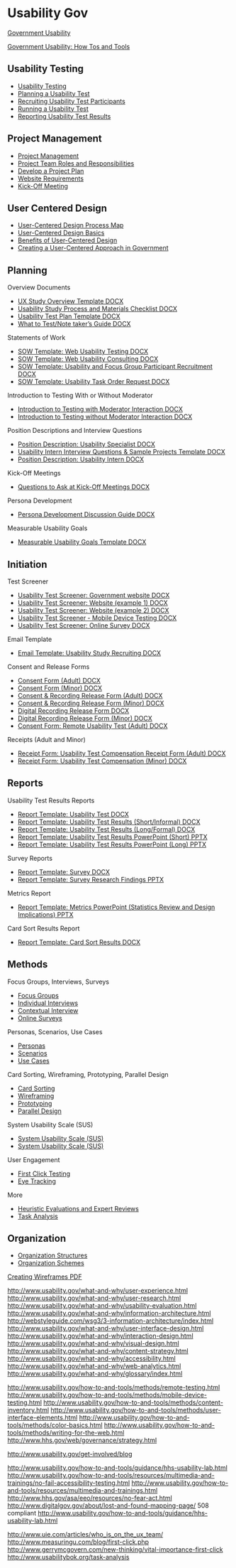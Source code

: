 # Usability Gov

[Government Usability](http://www.usability.gov)

[Government Usability: How Tos and Tools](http://www.usability.gov/how-to-and-tools/methods/index.html)

## Usability Testing

* [Usability Testing](http://www.usability.gov/how-to-and-tools/methods/usability-testing.html)
* [Planning a Usability Test](http://www.usability.gov/how-to-and-tools/methods/planning-usability-testing.html)
* [Recruiting Usability Test Participants](http://www.usability.gov/how-to-and-tools/methods/recruiting-usability-test-participants.html)
* [Running a Usability Test](http://www.usability.gov/how-to-and-tools/methods/running-usability-tests.html)
* [Reporting Usability Test Results](http://www.usability.gov/how-to-and-tools/methods/reporting-usability-test-results.html)

## Project Management

* [Project Management](http://www.usability.gov/what-and-why/project-management.html)
* [Project Team Roles and Responsibilities](http://www.usability.gov/how-to-and-tools/methods/project-team.html)
* [Develop a Project Plan](http://www.usability.gov/how-to-and-tools/methods/develop-plan.html)
* [Website Requirements](http://www.usability.gov/how-to-and-tools/methods/requirements.html)
* [Kick-Off Meeting](http://www.usability.gov/how-to-and-tools/methods/kick-off-meeting.html)

## User Centered Design

* [User-Centered Design Process Map](http://www.usability.gov/how-to-and-tools/resources/ucd-map.html)
* [User-Centered Design Basics](http://www.usability.gov/what-and-why/user-centered-design.html)
* [Benefits of User-Centered Design](http://www.usability.gov/what-and-why/benefits-of-ucd.html)
* [Creating a User-Centered Approach in Government](http://www.usability.gov/what-and-why/user-centered-government.html)

## Planning

Overview Documents
* [UX Study Overview Template DOCX](http://www.usability.gov/how-to-and-tools/resources/templates/ux-study-overview-template.html)
* [Usability Study Process and Materials Checklist DOCX](http://www.usability.gov/how-to-and-tools/resources/templates/usability-study-process-and-materials-checklist.html)
* [Usability Test Plan Template DOCX](http://www.usability.gov/how-to-and-tools/resources/templates/usability-test-plan-template.html)
* [What to Test/Note taker’s Guide DOCX](http://www.usability.gov/how-to-and-tools/resources/templates/what-testnote-takers-guide.html)

Statements of Work
* [SOW Template: Web Usability Testing DOCX](http://www.usability.gov/how-to-and-tools/resources/templates/sow-template-web-usability-testing.html)
* [SOW Template: Web Usability Consulting DOCX](http://www.usability.gov/how-to-and-tools/resources/templates/sow-template-web-usability-consulting.html)
* [SOW Template: Usability and Focus Group Participant Recruitment DOCX](http://www.usability.gov/how-to-and-tools/resources/templates/sow-template-usability-focus-group-participant-recruitment.html)
* [SOW Template: Usability Task Order Request DOCX](http://www.usability.gov/how-to-and-tools/resources/templates/sow-template-usability-task-order-request.html)

Introduction to Testing With or Without Moderator
* [Introduction to Testing with Moderator Interaction DOCX](http://www.usability.gov/how-to-and-tools/resources/templates/introduction-to-testing-with-moderator-interaction.html)
* [Introduction to Testing without Moderator Interaction DOCX](http://www.usability.gov/how-to-and-tools/resources/templates/introduction-to-testing-without-interaction.html)

Position Descriptions and Interview Questions
* [Position Description: Usability Specialist DOCX](http://www.usability.gov/how-to-and-tools/resources/templates/position-description-usability-specialist.html)
* [Usability Intern Interview Questions & Sample Projects Template DOCX](http://www.usability.gov/how-to-and-tools/resources/templates/usability-intern-interview-questions-sample-projects-template.html)
* [Position Description: Usability Intern DOCX](http://www.usability.gov/how-to-and-tools/resources/templates/position-description-usability-intern.html)

Kick-Off Meetings
* [Questions to Ask at Kick-Off Meetings DOCX](http://www.usability.gov/how-to-and-tools/resources/templates/questions-ask-kick-meetings.html)

Persona Development 
* [Persona Development Discussion Guide DOCX](http://www.usability.gov/how-to-and-tools/resources/templates/persona-development-discussion-guide.html)

Measurable Usability Goals
* [Measurable Usability Goals Template DOCX](http://www.usability.gov/how-to-and-tools/resources/templates/measurable-usability-goals-template.html)

## Initiation

Test Screener
* [Usability Test Screener: Government website DOCX](http://www.usability.gov/how-to-and-tools/resources/templates/usability-test-screener-government-site.html)
* [Usability Test Screener: Website (example 1) DOCX](http://www.usability.gov/how-to-and-tools/resources/templates/usability-test-screener-website-example-1.html)
* [Usability Test Screener: Website (example 2) DOCX](http://www.usability.gov/how-to-and-tools/resources/templates/usability-test-screener-website-example-2.html)
* [Usability Test Screener - Mobile Device Testing DOCX](http://www.usability.gov/how-to-and-tools/resources/templates/usability-test-screener-mobile-device-testing.html)
* [Usability Test Screener: Online Survey DOCX](http://www.usability.gov/how-to-and-tools/resources/templates/usability-test-screener-online-survey.html)

Email Template
* [Email Template: Usability Study Recruiting DOCX](http://www.usability.gov/how-to-and-tools/resources/templates/email-template-usability-study-recruiting.html)

Consent and Release Forms
* [Consent Form (Adult) DOCX](http://www.usability.gov/how-to-and-tools/resources/templates/consent-form-adult.html)
* [Consent Form (Minor) DOCX](http://www.usability.gov/how-to-and-tools/resources/templates/consent-form-minor.html)
* [Consent & Recording Release Form (Adult) DOCX](http://www.usability.gov/how-to-and-tools/resources/templates/consent-recording-release-form-adult.html)
* [Consent & Recording Release Form (Minor) DOCX](http://www.usability.gov/how-to-and-tools/resources/templates/consent-recording-release-form-minor.html)
* [Digital Recording Release Form DOCX](http://www.usability.gov/how-to-and-tools/resources/templates/digital-recording-release-form.html)
* [Digital Recording Release Form (Minor) DOCX](http://www.usability.gov/how-to-and-tools/resources/templates/digital-recording-release-form-minor.html)
* [Consent Form: Remote Usability Test (Adult) DOCX](http://www.usability.gov/how-to-and-tools/resources/templates/consent-form-remote-usability-test-adult.html)

Receipts (Adult and Minor)
* [Receipt Form: Usability Test Compensation Receipt Form (Adult) DOCX](http://www.usability.gov/how-to-and-tools/resources/templates/receipt-form-usability-test-compensation-adult.html)
* [Receipt Form: Usability Test Compensation (Minor) DOCX](http://www.usability.gov/how-to-and-tools/resources/templates/receipt-form-usability-test-compensation-minor.html)

## Reports

Usability Test Results Reports
* [Report Template: Usability Test DOCX](http://www.usability.gov/how-to-and-tools/resources/templates/report-template-usability-test.html)
* [Report Template: Usability Test Results (Short/Informal) DOCX](http://www.usability.gov/how-to-and-tools/resources/templates/report-template-usability-test-short.html)
* [Report Template: Usability Test Results (Long/Formal) DOCX](http://www.usability.gov/how-to-and-tools/resources/templates/report-template-usability-test-long.html)
* [Report Template: Usability Test Results PowerPoint (Short) PPTX](http://www.usability.gov/how-to-and-tools/resources/templates/report-template-usability-test-results-short.html)
* [Report Template: Usability Test Results PowerPoint (Long) PPTX](http://www.usability.gov/how-to-and-tools/resources/templates/user-research-report-template-long.html)

Survey Reports
* [Report Template: Survey DOCX](http://www.usability.gov/how-to-and-tools/resources/templates/report-template-survey.html)
* [Report Template: Survey Research Findings PPTX](http://www.usability.gov/how-to-and-tools/resources/templates/report-template-survey-research-findings.html)

Metrics Report
* [Report Template: Metrics PowerPoint (Statistics Review and Design Implications) PPTX](http://www.usability.gov/how-to-and-tools/resources/templates/statistics-review-and-design-implications-template.html)

Card Sort Results Report
* [Report Template: Card Sort Results DOCX](http://www.usability.gov/how-to-and-tools/resources/templates/card-sort-report-template.html)

## Methods

Focus Groups, Interviews, Surveys
* [Focus Groups](http://www.usability.gov/how-to-and-tools/methods/focus-groups.html)
* [Individual Interviews](http://www.usability.gov/how-to-and-tools/methods/individual-interviews.html)
* [Contextual Interview](http://www.usability.gov/how-to-and-tools/methods/contextual-interview.html)
* [Online Surveys](http://www.usability.gov/how-to-and-tools/methods/online-surveys.html)

Personas, Scenarios, Use Cases
* [Personas](http://www.usability.gov/how-to-and-tools/methods/personas.html)
* [Scenarios](http://www.usability.gov/how-to-and-tools/methods/scenarios.html)
* [Use Cases](http://www.usability.gov/how-to-and-tools/methods/use-cases.html)

Card Sorting, Wireframing, Prototyping, Parallel Design
* [Card Sorting](http://www.usability.gov/how-to-and-tools/methods/card-sorting.html)
* [Wireframing](http://www.usability.gov/how-to-and-tools/methods/wireframing.html)
* [Prototyping](http://www.usability.gov/how-to-and-tools/methods/prototyping.html)
* [Parallel Design](http://www.usability.gov/how-to-and-tools/methods/parallel-design.html)

System Usability Scale (SUS)
* [System Usability Scale (SUS)](http://www.usability.gov/how-to-and-tools/methods/system-usability-scale.html)
* [System Usability Scale (SUS)](http://www.usability.gov/how-to-and-tools/resources/templates/system-usability-scale-sus.html)

User Engagement
* [First Click Testing](http://www.usability.gov/how-to-and-tools/methods/first-click-testing.html)
* [Eye Tracking](http://www.usability.gov/how-to-and-tools/methods/eye-tracking.html)

More
* [Heuristic Evaluations and Expert Reviews](http://www.usability.gov/how-to-and-tools/methods/heuristic-evaluation.html)
* [Task Analysis](http://www.usability.gov/how-to-and-tools/methods/task-analysis.html)

## Organization

* [Organization Structures](http://www.usability.gov/how-to-and-tools/methods/organization-structures.html)
* [Organization Schemes](http://www.usability.gov/how-to-and-tools/methods/organization-schemes.html)

[Creating Wireframes PDF](http://www.usability.gov/how-to-and-tools/resources/templates/creating-wireframes.html)




http://www.usability.gov/what-and-why/user-experience.html
http://www.usability.gov/what-and-why/user-research.html
http://www.usability.gov/what-and-why/usability-evaluation.html
http://www.usability.gov/what-and-why/information-architecture.html
http://webstyleguide.com/wsg3/3-information-architecture/index.html
http://www.usability.gov/what-and-why/user-interface-design.html
http://www.usability.gov/what-and-why/interaction-design.html
http://www.usability.gov/what-and-why/visual-design.html
http://www.usability.gov/what-and-why/content-strategy.html
http://www.usability.gov/what-and-why/accessibility.html
http://www.usability.gov/what-and-why/web-analytics.html
http://www.usability.gov/what-and-why/glossary/index.html



http://www.usability.gov/how-to-and-tools/methods/remote-testing.html
http://www.usability.gov/how-to-and-tools/methods/mobile-device-testing.html
http://www.usability.gov/how-to-and-tools/methods/content-inventory.html
http://www.usability.gov/how-to-and-tools/methods/user-interface-elements.html
http://www.usability.gov/how-to-and-tools/methods/color-basics.html
http://www.usability.gov/how-to-and-tools/methods/writing-for-the-web.html
http://www.hhs.gov/web/governance/strategy.html

http://www.usability.gov/get-involved/blog

http://www.usability.gov/how-to-and-tools/guidance/hhs-usability-lab.html
http://www.usability.gov/how-to-and-tools/resources/multimedia-and-trainings/no-fail-accessibility-testing.html
http://www.usability.gov/how-to-and-tools/resources/multimedia-and-trainings.html
http://www.hhs.gov/asa/eeo/resources/no-fear-act.html
http://www.digitalgov.gov/about/lost-and-found-mapping-page/
508 compliant
http://www.usability.gov/how-to-and-tools/guidance/hhs-usability-lab.html

http://www.uie.com/articles/who_is_on_the_ux_team/
http://www.measuringu.com/blog/first-click.php
http://www.gerrymcgovern.com/new-thinking/vital-importance-first-click
http://www.usabilitybok.org/task-analysis